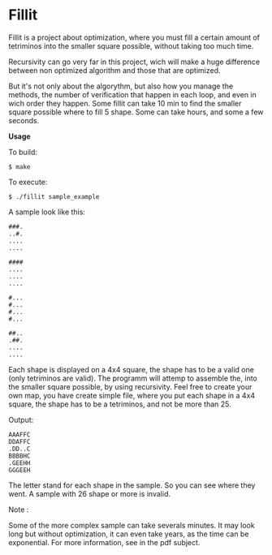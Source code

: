 # Fillit
Fillit is a project about optimization, where you must fill a certain amount of tetriminos into the smaller square possible, without taking too much time.

Recursivity can go very far in this project, wich will make a huge difference between non optimized algorithm and those that are optimized. 

But it's not only about the algorythm, but also how you manage the methods, the number of verification that happen in each loop, and even in wich order they happen. Some fillit can take 10 min to find the smaller square possible where to fill 5 shape. Some can take hours, and some a few seconds.


**Usage**

To build:
```
$ make
```
To execute:
```
$ ./fillit sample_example
```
A sample look like this:
```
###.
..#.
....
....

####
....
....
....

#...
#...
#...
#...

##..
.##.
....
....
```

Each shape is displayed on a 4x4 square, the shape has to be a valid one (only tetriminos are valid).
The programm will attemp to assemble the, into the smaller square possible, by using recursivity. 
Feel free to create your own map, you have create simple file, where you put each shape in a 4x4 square, the shape has to be a tetriminos, and not be more than 25.

Output:
```
AAAFFC
DDAFFC
.DD..C
BBBBHC
.GEEHH
GGGEEH
```
The letter stand for each shape in the sample. So you can see where they went. A sample with 26 shape or more is invalid.

Note :

Some of the more complex sample can take severals minutes.
It may look long but without optimization, it can even take years, as the time can be exponential.
For more information, see in the pdf subject.
